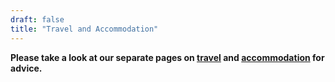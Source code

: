 ```yaml
---
draft: false
title: "Travel and Accommodation"
---
```


**Please take a look at our separate pages on <a href="/travel">travel</a> and <a href="/accommodation">accommodation</a> for advice.**

<br>
